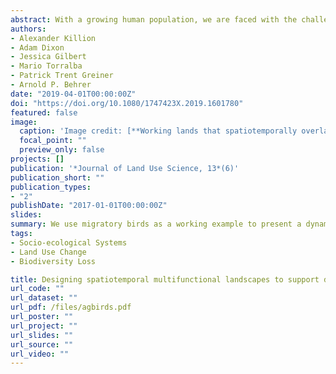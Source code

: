 ```yaml
---
abstract: With a growing human population, we are faced with the challenge of managing limited spaces for multiple social and environmental needs. Identifying opportunities to align social and environmental needs is thus a transdisciplinary design challenge. To meet this task, we present the concept of spatiotemporal multifunctionality (i.e. the provisioning of more than one human or environmental function in a given place at different times) and demonstrate how integrating principles of landscape ecology, social-ecological systems, and land system architecture enables a dynamic approach to landscape design and planning. Such an integration is capable of providing conservation tools for diverse social-ecological systems to maximize spatiotemporal multifunctionality. We use migratory birds as a working example to present a dynamic conservation opportunity and related challenges. By adding a temporal component to land-use classification in areas of high human use, we demonstrate the potential to enhance land-system sustainability and promote human-wildlife coexistence in a changing world.
authors:
- Alexander Killion
- Adam Dixon
- Jessica Gilbert
- Mario Torralba
- Patrick Trent Greiner
- Arnold P. Behrer
date: "2019-04-01T00:00:00Z"
doi: "https://doi.org/10.1080/1747423X.2019.1601780"
featured: false
image:
  caption: 'Image credit: [**Working lands that spatiotemporally overlap with NTMB species occupancy needs**](https://www.tandfonline.com/doi/abs/10.1080/1747423X.2019.1601780)'
  focal_point: ""
  preview_only: false
projects: []
publication: '*Journal of Land Use Science, 13*(6)'
publication_short: ""
publication_types:
- "2"
publishDate: "2017-01-01T00:00:00Z"
slides:
summary: We use migratory birds as a working example to present a dynamic conservation opportunity and related challenges.
tags:
- Socio-ecological Systems
- Land Use Change
- Biodiversity Loss

title: Designing spatiotemporal multifunctional landscapes to support dynamic wildlife conservation
url_code: ""
url_dataset: ""
url_pdf: /files/agbirds.pdf
url_poster: ""
url_project: ""
url_slides: ""
url_source: ""
url_video: ""
---
```


